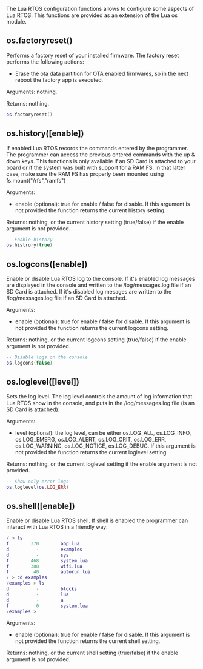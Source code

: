 The Lua RTOS configuration functions allows to configure some aspects of Lua RTOS. This functions are provided as an extension of the Lua os module.

## os.factoryreset()

Performs a factory reset of your installed firmware. The factory reset performs the following actions:

  * Erase the ota data partition for OTA enabled firmwares, so in the next reboot the factory app is executed.

Arguments: nothing.

Returns: nothing.

```lua
os.factoryreset()
```

## os.history([enable])

If enabled Lua RTOS records the commands entered by the programmer. The programmer can access the previous entered commands with the up & down keys. This functions is only available if an SD Card is attached to your board or if the system was built with support for a RAM FS. In that latter case, make sure the RAM FS has properly been mounted using fs.mount("/rfs","ramfs")

Arguments:

* enable (optional): true for enable / false for disable. If this argument is not provided the function returns the current history setting.

Returns: nothing, or the current history setting (true/false) if the enable argument is not provided.

```lua
-- Enable history
os.histrory(true)
```

## os.logcons([enable])

Enable or disable Lua RTOS log to the console. If it's enabled log messages are displayed in the console and written to the /log/messages.log file if an SD Card is attached. If it's disabled log mesages are written to the /log/messages.log file if an SD Card is attached.

Arguments:

* enable (optional): true for enable / false for disable. If this argument is not provided the function returns the current logcons setting.

Returns: nothing, or the current logcons setting (true/false) if the enable argument is not provided.

```lua
-- Disable logs on the console
os.logcons(false)
```

## os.loglevel([level])

Sets the log level. The log level controls the amount of log information that Lua RTOS show in the console, and puts in the /log/messages.log file (is an SD Card is attached).

Arguments:

* level (optional): the log level, can be either os.LOG_ALL, os.LOG_INFO, os.LOG_EMERG, os.LOG_ALERT, os.LOG_CRIT, os.LOG_ERR, os.LOG_WARNING, os.LOG_NOTICE, os.LOG_DEBUG. If this argument is not provided the function returns the current loglevel setting.

Returns: nothing, or the current loglevel setting if the enable argument is not provided.

```lua
-- Show only error logs
os.loglevel(os.LOG_ERR)
```

## os.shell([enable])

Enable or disable Lua RTOS shell. If shell is enabled the programmer can interact with Lua RTOS in a friendly way:

```lua
/ > ls
f	     370		abp.lua
d	       -		examples
d	       -		sys
f	     468		system.lua
f	     388		wifi.lua
f	      40		autorun.lua
/ > cd examples
/examples > ls
d	       -		blocks
d	       -		lua
d	       -		a
f	       0		system.lua
/examples >
```

Arguments:

* enable (optional): true for enable / false for disable. If this argument is not provided the function returns the current shell setting.

Returns: nothing, or the current shell setting (true/false) if the enable argument is not provided.
